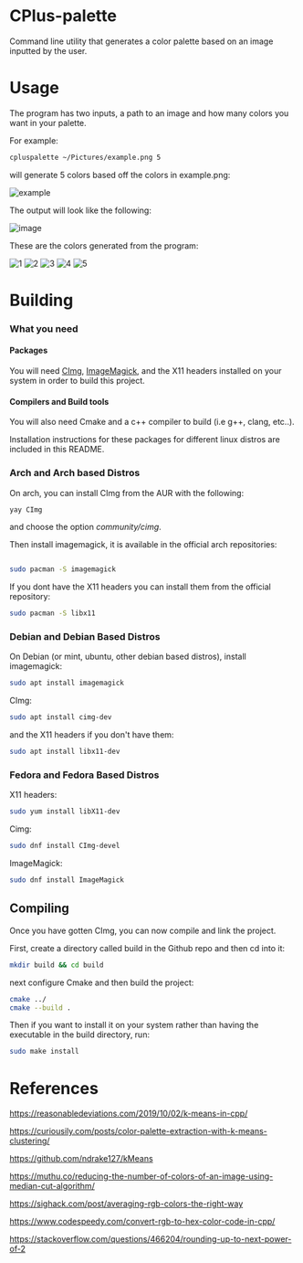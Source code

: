# CPlus-palette
Command line utility that generates a color palette based on an image inputted by the user.

# Usage
The program has two inputs, a path to an image and how many colors you want in your palette.

For example:

```bash
cpluspalette ~/Pictures/example.png 5
```
will generate 5 colors based off the colors in example.png:

![example](https://user-images.githubusercontent.com/90001607/187527831-1b01609d-0846-4d59-afc9-a698982a06a0.png)

The output will look like the following:

![image](https://user-images.githubusercontent.com/90001607/187527765-840ba92d-d2e2-4c79-a548-3d9413be511a.png)

These are the colors generated from the program:

![1](https://user-images.githubusercontent.com/90001607/208357978-9f34397a-2721-4f77-bf75-e46b400bc8e8.png)
![2](https://user-images.githubusercontent.com/90001607/208357981-378d2543-0d80-478c-b313-30c7f5e40b98.png)
![3](https://user-images.githubusercontent.com/90001607/208357983-0119f5c6-b90c-4519-9d8e-166727a0fb11.png)
![4](https://user-images.githubusercontent.com/90001607/208357984-08bff1cf-7f94-44c5-bb18-4ab63691be1c.png)
![5](https://user-images.githubusercontent.com/90001607/208357985-16c56095-7193-4e96-936b-06b1a808bc34.png)




# Building

### What you need
#### Packages
You will need [CImg](https://www.cimg.eu/index.html), [ImageMagick](https://imagemagick.org/index.php), and the X11 headers installed on your system in order to build this project.

#### Compilers and Build tools
You will also need Cmake and a c++ compiler to build (i.e g++, clang, etc..).


Installation instructions for these packages for different linux distros are included in this README. 


### Arch and Arch based Distros

On arch, you can install CImg from the AUR with the following:
```bash
yay CImg
```
and choose the option *community/cimg*.

Then install imagemagick, it is available in the official arch repositories:
```bash

sudo pacman -S imagemagick
```
If you dont have the X11 headers you can install them from the official repository:
```bash
sudo pacman -S libx11

```
### Debian and Debian Based Distros

On Debian (or mint, ubuntu, other debian based distros), install imagemagick:
```bash
sudo apt install imagemagick
```
 CImg:
```bash
sudo apt install cimg-dev
```
and the X11 headers if you don't have them:
```bash
sudo apt install libx11-dev
```

### Fedora and Fedora Based Distros

X11 headers:
```bash
sudo yum install libX11-dev
```

Cimg:

```bash
sudo dnf install CImg-devel

```
ImageMagick:
```bash
sudo dnf install ImageMagick
```

## Compiling

Once you have gotten CImg, you can now compile and link the project.

First, create a directory called build in the Github repo and then cd into it:
```bash
mkdir build && cd build
```

next configure Cmake and then build the project:
```bash
cmake ../
cmake --build .
```

Then if you want to install it on your system rather than having the executable
in the build directory, run:
```bash
sudo make install
```


# References
https://reasonabledeviations.com/2019/10/02/k-means-in-cpp/

https://curiousily.com/posts/color-palette-extraction-with-k-means-clustering/

https://github.com/ndrake127/kMeans

https://muthu.co/reducing-the-number-of-colors-of-an-image-using-median-cut-algorithm/

https://sighack.com/post/averaging-rgb-colors-the-right-way

https://www.codespeedy.com/convert-rgb-to-hex-color-code-in-cpp/

https://stackoverflow.com/questions/466204/rounding-up-to-next-power-of-2
